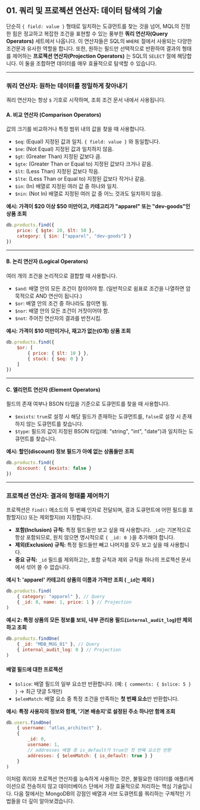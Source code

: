 ## 01\. 쿼리 및 프로젝션 연산자: 데이터 탐색의 기술

단순히 `{ field: value }` 형태로 일치하는 도큐먼트를 찾는 것을 넘어, MQL의 진정한 힘은 정교하고 복잡한 조건을 표현할 수 있는 풍부한 **쿼리 연산자(Query Operators)** 세트에서 나옵니다. 이 연산자들은 SQL의 `WHERE` 절에서 사용되는 다양한 조건문과 유사한 역할을 합니다. 또한, 원하는 필드만 선택적으로 반환하여 결과의 형태를 제어하는 **프로젝션 연산자(Projection Operators)** 는 SQL의 `SELECT` 절에 해당합니다. 이 둘을 조합하면 데이터를 매우 효율적으로 탐색할 수 있습니다.

-----

### 쿼리 연산자: 원하는 데이터를 정밀하게 찾아내기

쿼리 연산자는 항상 `$` 기호로 시작하며, 조회 조건 문서 내에서 사용됩니다.

#### A. 비교 연산자 (Comparison Operators)

값의 크기를 비교하거나 특정 범위 내의 값을 찾을 때 사용합니다.

  * `$eq`: (Equal) 지정된 값과 일치. `{ field: value }` 와 동일합니다.
  * `$ne`: (Not Equal) 지정된 값과 일치하지 않음.
  * `$gt`: (Greater Than) 지정된 값보다 큼.
  * `$gte`: (Greater Than or Equal to) 지정된 값보다 크거나 같음.
  * `$lt`: (Less Than) 지정된 값보다 작음.
  * `$lte`: (Less Than or Equal to) 지정된 값보다 작거나 같음.
  * `$in`: (In) 배열로 지정된 여러 값 중 하나와 일치.
  * `$nin`: (Not In) 배열로 지정된 여러 값 중 어느 것과도 일치하지 않음.

**예시: 가격이 $20 이상 $50 미만이고, 카테고리가 "apparel" 또는 "dev-goods"인 상품 조회**

```javascript
db.products.find({
    price: { $gte: 20, $lt: 50 },
    category: { $in: ["apparel", "dev-goods"] }
})
```

-----

#### B. 논리 연산자 (Logical Operators)

여러 개의 조건을 논리적으로 결합할 때 사용합니다.

  * `$and`: 배열 안의 모든 조건이 참이어야 함. (일반적으로 쉼표로 조건을 나열하면 암묵적으로 AND 연산이 됩니다.)
  * `$or`: 배열 안의 조건 중 하나라도 참이면 됨.
  * `$nor`: 배열 안의 모든 조건이 거짓이어야 함.
  * `$not`: 주어진 연산자의 결과를 반전시킴.

**예시: 가격이 $10 미만이거나, 재고가 없는(0개) 상품 조회**

```javascript
db.products.find({
    $or: [
        { price: { $lt: 10 } },
        { stock: { $eq: 0 } }
    ]
})
```

-----

#### C. 엘리먼트 연산자 (Element Operators)

필드의 존재 여부나 BSON 타입을 기준으로 도큐먼트를 찾을 때 사용합니다.

  * `$exists`: `true`로 설정 시 해당 필드가 존재하는 도큐먼트를, `false`로 설정 시 존재하지 않는 도큐먼트를 찾습니다.
  * `$type`: 필드의 값이 지정된 BSON 타입(예: "string", "int", "date")과 일치하는 도큐먼트를 찾습니다.

**예시: 할인(discount) 정보 필드가 아예 없는 상품들만 조회**

```javascript
db.products.find({
    discount: { $exists: false }
})
```

-----

### 프로젝션 연산자: 결과의 형태를 제어하기

프로젝션은 `find()` 메소드의 두 번째 인자로 전달되며, 결과 도큐먼트에 어떤 필드를 포함할지(`1`) 또는 제외할지(`0`) 지정합니다.

  * **포함(Inclusion) 규칙:** 특정 필드들만 보고 싶을 때 사용합니다. `_id`는 기본적으로 항상 포함되므로, 원치 않으면 명시적으로 `{ _id: 0 }`을 추가해야 합니다.
  * **제외(Exclusion) 규칙:** 특정 필드들만 빼고 나머지를 모두 보고 싶을 때 사용합니다.
  * **중요 규칙:** `_id` 필드를 제외하고는, 포함 규칙과 제외 규칙을 하나의 프로젝션 문서에서 섞어 쓸 수 없습니다.

**예시 1: 'apparel' 카테고리 상품의 이름과 가격만 조회 ( `_id`는 제외 )**

```javascript
db.products.find(
    { category: "apparel" }, // Query
    { _id: 0, name: 1, price: 1 } // Projection
)
```

**예시 2: 특정 상품의 모든 정보를 보되, 내부 관리용 필드(`internal_audit_log`)만 제외하고 조회**

```javascript
db.products.findOne(
    { _id: "MDB_MUG_01" }, // Query
    { internal_audit_log: 0 } // Projection
)
```

#### 배열 필드에 대한 프로젝션

  * `$slice`: 배열 필드의 일부 요소만 반환합니다. (예: `{ comments: { $slice: 5 } }` -\> 최근 댓글 5개만)
  * `$elemMatch`: 배열 요소 중 특정 조건을 만족하는 **첫 번째 요소**만 반환합니다.

**예시: 특정 사용자의 정보와 함께, '기본 배송지'로 설정된 주소 하나만 함께 조회**

```javascript
db.users.findOne(
    { username: "atlas_architect" },
    {
        _id: 0,
        username: 1,
        // addresses 배열 중 is_default가 true인 첫 번째 요소만 반환
        addresses: { $elemMatch: { is_default: true } }
    }
)
```

이처럼 쿼리와 프로젝션 연산자를 능숙하게 사용하는 것은, 불필요한 데이터를 애플리케이션으로 전송하지 않고 데이터베이스 단에서 가장 효율적으로 처리하는 핵심 기술입니다. 다음 절에서는 MongoDB의 강점인 배열과 서브 도큐먼트를 쿼리하는 구체적인 기법들을 더 깊이 알아보겠습니다.